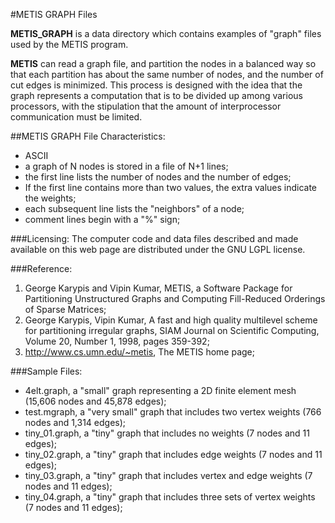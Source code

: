 #METIS GRAPH Files

**METIS_GRAPH** is a data directory which contains examples of "graph" files used by the METIS program.

**METIS** can read a graph file, and partition the nodes in a balanced way so that each partition has about the same number of nodes, and the number of cut edges is minimized. This process is designed with the idea that the graph represents a computation that is to be divided up among various processors, with the stipulation that the amount of interprocessor communication must be limited.

##METIS GRAPH File Characteristics:
* ASCII
* a graph of N nodes is stored in a file of N+1 lines;
* the first line lists the number of nodes and the number of edges;
* If the first line contains more than two values, the extra values indicate the weights;
* each subsequent line lists the "neighbors" of a node;
* comment lines begin with a "%" sign;

###Licensing:
The computer code and data files described and made available on this web page are distributed under the GNU LGPL license.

###Reference:
1. George Karypis and Vipin Kumar, METIS, a Software Package for Partitioning Unstructured Graphs and Computing Fill-Reduced Orderings of Sparse Matrices;
2. George Karypis, Vipin Kumar,
A fast and high quality multilevel scheme for partitioning irregular graphs,
SIAM Journal on Scientific Computing,
Volume 20, Number 1, 1998, pages 359-392;
3. <http://www.cs.umn.edu/~metis>, The METIS home page;

###Sample Files:
* 4elt.graph, a "small" graph representing a 2D finite element mesh (15,606 nodes and 45,878 edges);
* test.mgraph, a "very small" graph that includes two vertex weights (766 nodes and 1,314 edges);
* tiny_01.graph, a "tiny" graph that includes no weights (7 nodes and 11 edges);
* tiny_02.graph, a "tiny" graph that includes edge weights (7 nodes and 11 edges);
* tiny_03.graph, a "tiny" graph that includes vertex and edge weights (7 nodes and 11 edges);
* tiny_04.graph, a "tiny" graph that includes three sets of vertex weights (7 nodes and 11 edges);

